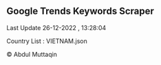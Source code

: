 

## Google Trends Keywords Scraper 
 
Last Update 26-12-2022 , 13:28:04

Country List :
VIETNAM.json



© Abdul Muttaqin 
